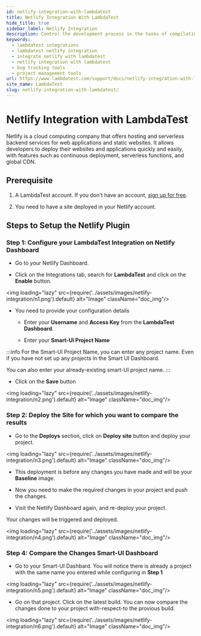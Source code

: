 ```yaml
---
id: netlify-integration-with-lambdatest
title: Netlify Integration With LambdaTest
hide_title: true
sidebar_label: Netlify Integration
description: Control the development process in the tasks of compilation and packaging to testing, deployment, and publishing with LambdaTest integration
keywords:
  - lambdatest integrations
  - lambdatest netlify integration
  - integrate netlify with lambdatest
  - netlify integration with lambdatest
  - bug tracking tools
  - project management tools
url: https://www.lambdatest.com/support/docs/netlify-integration-with-lambdatest/
site_name: LambdaTest
slug: netlify-integration-with-lambdatest/
---
```


<script type="application/ld+json"
    dangerouslySetInnerHTML={{ __html: JSON.stringify({
       "@context": "https://schema.org",
        "@type": "BreadcrumbList",
        "itemListElement": [{
          "@type": "ListItem",
          "position": 1,
          "name": "LambdaTest",
          "item": "https://www.lambdatest.com"
        },{
          "@type": "ListItem",
          "position": 2,
          "name": "Support",
          "item": "https://www.lambdatest.com/support/docs/"
        },{
          "@type": "ListItem",
          "position": 3,
          "name": "Netlify Integration",
          "item": "https://www.lambdatest.com/support/docs/netlify-integration-with-lambdatest/"
        }]
      })
    }}
></script>

# Netlify Integration with LambdaTest

Netlify is a cloud computing company that offers hosting and serverless backend services for web applications and static websites. It allows developers to deploy their websites and applications quickly and easily, with features such as continuous deployment, serverless functions, and global CDN.

## Prerequisite

1. A LambdaTest account. If you don't have an account, [sign up for free](https://accounts.lambdatest.com/dashboard).

2. You need to have a site deployed in your Netlify account.

## Steps to Setup the Netlify Plugin

### Step 1: Configure your LambdaTest Integration on Netlify Dashboard

- Go to your Netlify Dashboard.

- Click on the Integrations tab, search for **LambdaTest** and click on the **Enable** button.

<img loading="lazy" src={require('../assets/images/netlify-integration/n1.png').default} alt="Image" className="doc_img"/>

- You need to provide your configuration details

    - Enter your **Username** and **Access Key** from the **LambdaTest Dashboard**.

    - Enter your **Smart-UI Project Name**

:::info
For the Smart-UI Project Name, you can enter any project name. Even if you have not set up any projects in the Smart UI Dashboard.

You can also enter your already-existing smart-UI project name.
:::

- Click on the **Save** button

<img loading="lazy" src={require('../assets/images/netlify-integration/n2.png').default} alt="Image" className="doc_img"/>

### Step 2: Deploy the Site for which you want to compare the results

- Go to the **Deploys** section, click on **Deploy site** button and deploy your project. 

<img loading="lazy" src={require('../assets/images/netlify-integration/n3.png').default} alt="Image" className="doc_img"/>

- This deployment is before any changes you have made and will be your **Baseline** image.

- Now you need to make the required changes in your project and push the changes.

- Visit the Netlify Dashboard again, and re-deploy your project.

Your changes will be triggered and deployed.

<img loading="lazy" src={require('../assets/images/netlify-integration/n4.png').default} alt="Image" className="doc_img"/>

### Step 4: Compare the Changes Smart-UI Dashboard

- Go to your Smart-UI Dashbard. You will notice there is already a project with the same name you entered while configuring in **Step 1**

<img loading="lazy" src={require('../assets/images/netlify-integration/n5.png').default} alt="Image" className="doc_img"/>

- Go on that project. Click on the latest build. You can now compare the changes done to your project with-respect-to the provious build.

<img loading="lazy" src={require('../assets/images/netlify-integration/n6.png').default} alt="Image" className="doc_img"/>